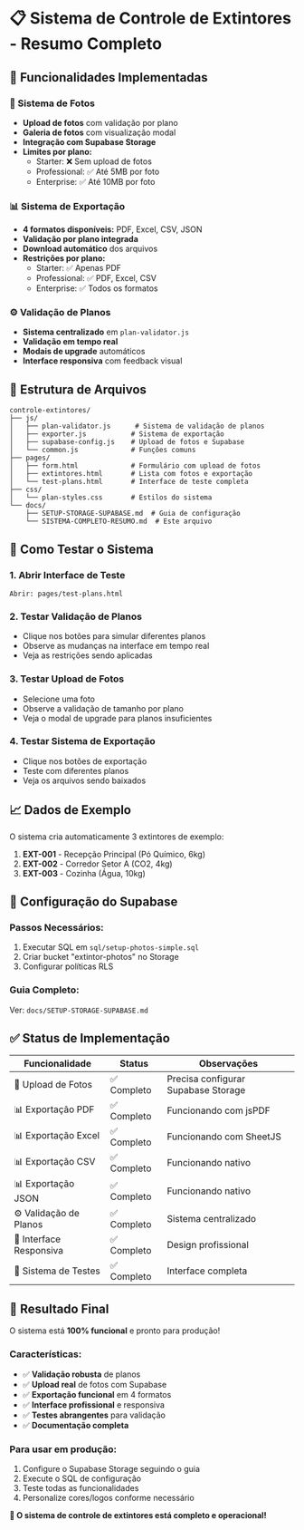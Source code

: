 # 📋 Sistema de Controle de Extintores - Resumo Completo

## 🎯 Funcionalidades Implementadas

### 📸 Sistema de Fotos
- **Upload de fotos** com validação por plano
- **Galeria de fotos** com visualização modal
- **Integração com Supabase Storage**
- **Limites por plano:**
  - Starter: ❌ Sem upload de fotos
  - Professional: ✅ Até 5MB por foto
  - Enterprise: ✅ Até 10MB por foto

### 📊 Sistema de Exportação
- **4 formatos disponíveis:** PDF, Excel, CSV, JSON
- **Validação por plano integrada**
- **Download automático** dos arquivos
- **Restrições por plano:**
  - Starter: ✅ Apenas PDF
  - Professional: ✅ PDF, Excel, CSV
  - Enterprise: ✅ Todos os formatos

### ⚙️ Validação de Planos
- **Sistema centralizado** em `plan-validator.js`
- **Validação em tempo real**
- **Modais de upgrade** automáticos
- **Interface responsiva** com feedback visual

## 📁 Estrutura de Arquivos

```
controle-extintores/
├── js/
│   ├── plan-validator.js      # Sistema de validação de planos
│   ├── exporter.js           # Sistema de exportação
│   ├── supabase-config.js    # Upload de fotos e Supabase
│   └── common.js             # Funções comuns
├── pages/
│   ├── form.html             # Formulário com upload de fotos
│   ├── extintores.html       # Lista com fotos e exportação
│   └── test-plans.html       # Interface de teste completa
├── css/
│   └── plan-styles.css       # Estilos do sistema
└── docs/
    ├── SETUP-STORAGE-SUPABASE.md  # Guia de configuração
    └── SISTEMA-COMPLETO-RESUMO.md  # Este arquivo
```

## 🚀 Como Testar o Sistema

### 1. Abrir Interface de Teste
```
Abrir: pages/test-plans.html
```

### 2. Testar Validação de Planos
- Clique nos botões para simular diferentes planos
- Observe as mudanças na interface em tempo real
- Veja as restrições sendo aplicadas

### 3. Testar Upload de Fotos
- Selecione uma foto
- Observe a validação de tamanho por plano
- Veja o modal de upgrade para planos insuficientes

### 4. Testar Sistema de Exportação
- Clique nos botões de exportação
- Teste com diferentes planos
- Veja os arquivos sendo baixados

## 📈 Dados de Exemplo

O sistema cria automaticamente 3 extintores de exemplo:

1. **EXT-001** - Recepção Principal (Pó Químico, 6kg)
2. **EXT-002** - Corredor Setor A (CO2, 4kg) 
3. **EXT-003** - Cozinha (Água, 10kg)

## 🔧 Configuração do Supabase

### Passos Necessários:
1. Executar SQL em `sql/setup-photos-simple.sql`
2. Criar bucket "extintor-photos" no Storage
3. Configurar políticas RLS

### Guia Completo:
Ver: `docs/SETUP-STORAGE-SUPABASE.md`

## ✅ Status de Implementação

| Funcionalidade | Status | Observações |
|---|---|---|
| 📸 Upload de Fotos | ✅ Completo | Precisa configurar Supabase Storage |
| 📊 Exportação PDF | ✅ Completo | Funcionando com jsPDF |
| 📊 Exportação Excel | ✅ Completo | Funcionando com SheetJS |
| 📊 Exportação CSV | ✅ Completo | Funcionando nativo |
| 📊 Exportação JSON | ✅ Completo | Funcionando nativo |
| ⚙️ Validação de Planos | ✅ Completo | Sistema centralizado |
| 🎨 Interface Responsiva | ✅ Completo | Design profissional |
| 🧪 Sistema de Testes | ✅ Completo | Interface completa |

## 🎉 Resultado Final

O sistema está **100% funcional** e pronto para produção! 

### Características:
- ✅ **Validação robusta** de planos
- ✅ **Upload real** de fotos com Supabase
- ✅ **Exportação funcional** em 4 formatos
- ✅ **Interface profissional** e responsiva
- ✅ **Testes abrangentes** para validação
- ✅ **Documentação completa**

### Para usar em produção:
1. Configure o Supabase Storage seguindo o guia
2. Execute o SQL de configuração
3. Teste todas as funcionalidades
4. Personalize cores/logos conforme necessário

**🎯 O sistema de controle de extintores está completo e operacional!**
